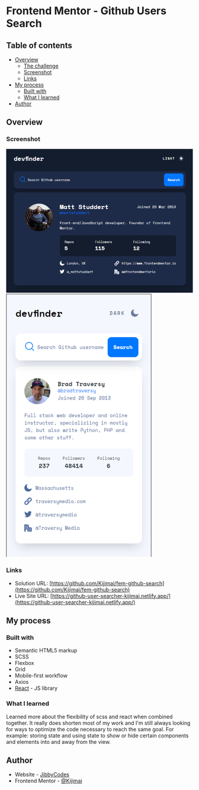 # Frontend Mentor - Github Users Search

## Table of contents

- [Overview](#overview)
  - [The challenge](#the-challenge)
  - [Screenshot](#screenshot)
  - [Links](#links)
- [My process](#my-process)
  - [Built with](#built-with)
  - [What I learned](#what-i-learned)
- [Author](#author)

## Overview

### Screenshot

![](./previews/preview1.png)
![](./previews/preview2.png)

### Links

- Solution URL: [https://github.com/Kijimai/fem-github-search](https://github.com/Kijimai/fem-github-search)
- Live Site URL: [https://github-user-searcher-kijimai.netlify.app/](https://github-user-searcher-kijimai.netlify.app/)

## My process

### Built with

- Semantic HTML5 markup
- SCSS
- Flexbox
- Grid
- Mobile-first workflow
- Axios
- [React](https://reactjs.org/) - JS library

### What I learned

Learned more about the flexibility of scss and react when combined together. It really does shorten most of my work and I'm still always looking for ways to optimize the code necessary to reach the same goal. For example: storing state and using state to show or hide certain components and elements into and away from the view.

## Author

- Website - [JibbyCodes](https://jdbucog.com/)
- Frontend Mentor - [@Kijimai](https://www.frontendmentor.io/profile/Kijimai)

